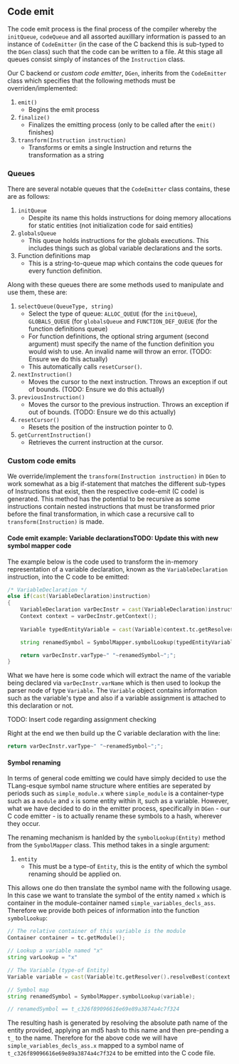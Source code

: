 ## Code emit

The code emit process is the final process of the compiler whereby the `initQueue`, `codeQueue` and all assorted auxilllary information is passed to an instance of `CodeEmitter` (in the case of the C backend this is sub-typed to the `DGen` class) such that the code can be written to a file. At this stage all queues consist simply of instances of the `Instruction` class.

Our C backend or _custom code emitter_, `DGen`, inherits from the `CodeEmitter` class which specifies that the following methods must be overriden/implemented:

1. `emit()`
    * Begins the emit process
2. `finalize()`
    * Finalizes the emitting process (only to be called after the `emit()` finishes)
3. `transform(Instruction instruction)`
    * Transforms or emits a single Instruction and returns the transformation as a string

### Queues

There are several notable queues that the `CodeEmitter` class contains, these are as follows:

1. `initQueue`
    * Despite its name this holds instructions for doing memory allocations for static entities (not initialization code for said entities)
2. `globalsQueue`
    * This queue holds instructions for the globals executions. This includes things such as global variable declarations and the sorts.
3. Function definitions map
    * This is a string-to-queue map which contains the code queues for every function definition.

Along with these queues there are some methods used to manipulate and use them, these are:

1. `selectQueue(QueueType, string)`
    * Select the type of queue: `ALLOC_QUEUE` (for the `initQueue`), `GLOBALS_QUEUE` (for `globalsQueue` and `FUNCTION_DEF_QUEUE` (for the function definitions queue)
    * For function definitions, the optional string argument (second argument) must specify the name of the function definition you would wish to use. An invalid name will throw an error. (TODO: Ensure we do this actually)
    * This automatically calls `resetCursor()`.
2. `nextInstruction()`
    * Moves the cursor to the next instruction. Throws an exception if out of bounds. (TODO: Ensure we do this actually)
3. `previousInstruction()`
    * Moves the cursor to the previous instruction. Throws an exception if out of bounds. (TODO: Ensure we do this actually)
4. `resetCursor()`
    * Resets the position of the instruction pointer to 0.
5. `getCurrentInstruction()`
    * Retrieves the current instruction at the cursor.

### Custom code emits

We override/implement the `transform(Instruction instruction)` in `DGen` to work somewhat as a big if-statement that matches the different sub-types of Instructions that exist, then the respective code-emit (C code) is generated. This method has the potential to be recursive as some instructions contain nested instructions that must be transformed prior before the final transformation, in which case a recursive call to `transform(Instruction)` is made.

#### Code emit example: Variable declarationsTODO: Update this with new symbol mapper code

The example below is the code used to transform the in-memory representation of a variable declaration, known as the `VariableDeclaration` instruction, into the C code to be emitted:

```d
/* VariableDeclaration */
else if(cast(VariableDeclaration)instruction)
{
	VariableDeclaration varDecInstr = cast(VariableDeclaration)instruction;
	Context context = varDecInstr.getContext();
	
	Variable typedEntityVariable = cast(Variable)context.tc.getResolver().resolveBest(context.getContainer(), varDecInstr.varName);

	string renamedSymbol = SymbolMapper.symbolLookup(typedEntityVariable);

	return varDecInstr.varType~" "~renamedSymbol~";";
}
```

What we have here is some code which will extract the name of the variable being declared via `varDecInstr.varName` which is then used to lookup the parser node of type `Variable`. The `Variable` object contains information such as the variable's type and also if a variable assignment is attached to this declaration or not.

TODO: Insert code regarding assignment checking

Right at the end we then build up the C variable declaration with the line:

```d
return varDecInstr.varType~" "~renamedSymbol~";";
```

#### Symbol renaming

In terms of general code emitting we could have simply decided to use the TLang-esque symbol name structure where entities are seperated by periods such as `simple_module.x` where `simple_module` is a container-type such as a `module` and `x` is some entity within it, such as a variable. However, what we have decided to do in the emitter process, specifically in `DGen` - our C code emitter - is to actually rename these symbols to a hash, wherever they occur.

The renaming mechanism is hanlded by the `symbolLookup(Entity)` method from the `SymbolMapper` class. This method takes in a single argument:

1. `entity`
    * This must be a type-of `Entity`, this is the entity of which the symbol renaming should be applied on.

This allows one do then translate the symbol name with the following usage. In this case we want to translate the symbol of the entity named `x` which is container in the module-container named `simple_variables_decls_ass`. Therefore we provide both peices of information into the function `symbolLookup`:

```d
// The relative container of this variable is the module
Container container = tc.getModule();

// Lookup a variable named "x"
string varLookup = "x"

// The Variable (type-of Entity)
Variable variable = cast(Variable)tc.getResolver().resolveBest(context.getContainer(), varLookup);

// Symbol map
string renamedSymbol = SymbolMapper.symbolLookup(variable);

// renamedSymbol == t_c326f89096616e69e89a3874a4c7f324
```

The resulting hash is generated by resolving the absolute path name of the entity provided, applying an md5 hash to this name and then pre-pending a `t_` to the name. Therefore for the above code we will have `simple_variables_decls_ass.x` mapped to a symbol name of `t_c326f89096616e69e89a3874a4c7f324` to be emitted into the C code file.